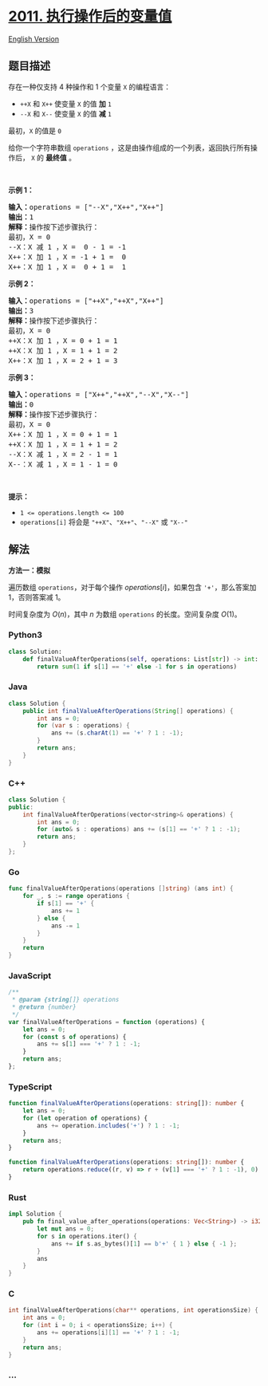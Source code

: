 # [2011. 执行操作后的变量值](https://leetcode.cn/problems/final-value-of-variable-after-performing-operations)

[English Version](/solution/2000-2099/2011.Final%20Value%20of%20Variable%20After%20Performing%20Operations/README_EN.md)

## 题目描述

<!-- 这里写题目描述 -->

<p>存在一种仅支持 4 种操作和 1 个变量 <code>X</code> 的编程语言：</p>

<ul>
	<li><code>++X</code> 和 <code>X++</code> 使变量 <code>X</code> 的值 <strong>加</strong> <code>1</code></li>
	<li><code>--X</code> 和 <code>X--</code> 使变量 <code>X</code> 的值 <strong>减</strong> <code>1</code></li>
</ul>

<p>最初，<code>X</code> 的值是 <code>0</code></p>

<p>给你一个字符串数组 <code>operations</code> ，这是由操作组成的一个列表，返回执行所有操作后，<em> </em><code>X</code> 的 <strong>最终值</strong> 。</p>

<p>&nbsp;</p>

<p><strong>示例 1：</strong></p>

<pre>
<strong>输入：</strong>operations = ["--X","X++","X++"]
<strong>输出：</strong>1
<strong>解释：</strong>操作按下述步骤执行：
最初，X = 0
--X：X 减 1 ，X =  0 - 1 = -1
X++：X 加 1 ，X = -1 + 1 =  0
X++：X 加 1 ，X =  0 + 1 =  1
</pre>

<p><strong>示例 2：</strong></p>

<pre>
<strong>输入：</strong>operations = ["++X","++X","X++"]
<strong>输出：</strong>3
<strong>解释：</strong>操作按下述步骤执行： 
最初，X = 0
++X：X 加 1 ，X = 0 + 1 = 1
++X：X 加 1 ，X = 1 + 1 = 2
X++：X 加 1 ，X = 2 + 1 = 3
</pre>

<p><strong>示例 3：</strong></p>

<pre>
<strong>输入：</strong>operations = ["X++","++X","--X","X--"]
<strong>输出：</strong>0
<strong>解释：</strong>操作按下述步骤执行：
最初，X = 0
X++：X 加 1 ，X = 0 + 1 = 1
++X：X 加 1 ，X = 1 + 1 = 2
--X：X 减 1 ，X = 2 - 1 = 1
X--：X 减 1 ，X = 1 - 1 = 0
</pre>

<p>&nbsp;</p>

<p><strong>提示：</strong></p>

<ul>
	<li><code>1 &lt;= operations.length &lt;= 100</code></li>
	<li><code>operations[i]</code> 将会是 <code>"++X"</code>、<code>"X++"</code>、<code>"--X"</code> 或 <code>"X--"</code></li>
</ul>

## 解法

<!-- 这里可写通用的实现逻辑 -->

**方法一：模拟**

遍历数组 `operations`，对于每个操作 $operations[i]$，如果包含 `'+'`，那么答案加 $1$，否则答案减 $1$。

时间复杂度为 $O(n)$，其中 $n$ 为数组 `operations` 的长度。空间复杂度 $O(1)$。

<!-- tabs:start -->

### **Python3**

<!-- 这里可写当前语言的特殊实现逻辑 -->

```python
class Solution:
    def finalValueAfterOperations(self, operations: List[str]) -> int:
        return sum(1 if s[1] == '+' else -1 for s in operations)
```

### **Java**

<!-- 这里可写当前语言的特殊实现逻辑 -->

```java
class Solution {
    public int finalValueAfterOperations(String[] operations) {
        int ans = 0;
        for (var s : operations) {
            ans += (s.charAt(1) == '+' ? 1 : -1);
        }
        return ans;
    }
}
```

### **C++**

```cpp
class Solution {
public:
    int finalValueAfterOperations(vector<string>& operations) {
        int ans = 0;
        for (auto& s : operations) ans += (s[1] == '+' ? 1 : -1);
        return ans;
    }
};
```

### **Go**

```go
func finalValueAfterOperations(operations []string) (ans int) {
	for _, s := range operations {
		if s[1] == '+' {
			ans += 1
		} else {
			ans -= 1
		}
	}
	return
}
```

### **JavaScript**

```js
/**
 * @param {string[]} operations
 * @return {number}
 */
var finalValueAfterOperations = function (operations) {
    let ans = 0;
    for (const s of operations) {
        ans += s[1] === '+' ? 1 : -1;
    }
    return ans;
};
```

### **TypeScript**

```ts
function finalValueAfterOperations(operations: string[]): number {
    let ans = 0;
    for (let operation of operations) {
        ans += operation.includes('+') ? 1 : -1;
    }
    return ans;
}
```

```ts
function finalValueAfterOperations(operations: string[]): number {
    return operations.reduce((r, v) => r + (v[1] === '+' ? 1 : -1), 0);
}
```

### **Rust**

```rust
impl Solution {
    pub fn final_value_after_operations(operations: Vec<String>) -> i32 {
        let mut ans = 0;
        for s in operations.iter() {
            ans += if s.as_bytes()[1] == b'+' { 1 } else { -1 };
        }
        ans
    }
}
```

### **C**

```c
int finalValueAfterOperations(char** operations, int operationsSize) {
    int ans = 0;
    for (int i = 0; i < operationsSize; i++) {
        ans += operations[i][1] == '+' ? 1 : -1;
    }
    return ans;
}
```

### **...**

```

```

<!-- tabs:end -->
